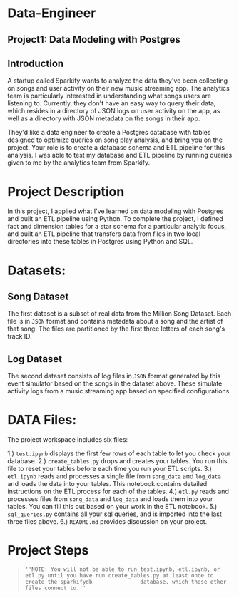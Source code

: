 # Data-Engineer
## Project1: Data Modeling with Postgres
## Introduction
A startup called Sparkify wants to analyze the data they've been collecting on songs and user activity on their new music streaming app. The analytics team is particularly interested in understanding what songs users are listening to. Currently, they don't have an easy way to query their data, which resides in a directory of JSON logs on user activity on the app, as well as a directory with JSON metadata on the songs in their app.

They'd like a data engineer to create a Postgres database with tables designed to optimize queries on song play analysis, and bring you on the project. Your role is to create a database schema and ETL pipeline for this analysis. I was able to test my database and ETL pipeline by running queries given to me by the analytics team from Sparkify.

# Project Description
In this project, I applied what I've learned on data modeling with Postgres and built an ETL pipeline using Python. To complete the project, I defined fact and dimension tables for a star schema for a particular analytic focus, and built an ETL pipeline that transfers data from files in two local directories into these tables in Postgres using Python and SQL.

# Datasets:

## Song Dataset
The first dataset is a subset of real data from the Million Song Dataset. Each file is in ``JSON`` format and contains metadata about a song and the artist of that song. The files are partitioned by the first three letters of each song's track ID.

## Log Dataset
The second dataset consists of log files in ``JSON`` format generated by this event simulator based on the songs in the dataset above. These simulate activity logs from a music streaming app based on specified configurations.

# DATA Files: 

The project workspace includes six files:

1.) ``test.ipynb`` displays the first few rows of each table to let you check your database.
2.) ``create_tables.py`` drops and creates your tables. You run this file to reset your tables before each time you run your ETL scripts.
3.) ``etl.ipynb`` reads and processes a single file from ``song_data`` and ``log_data`` and loads the data into your tables. This notebook contains detailed instructions on the ETL process for each of the tables.
4.) ``etl.py`` reads and processes files from ``song_data`` and ``log_data`` and loads them into your tables. You can fill this out based on your work in the ETL notebook.
5.) ``sql_queries.py`` contains all your sql queries, and is imported into the last three files above.
6.) ``README.md`` provides discussion on your project.

# Project Steps
>     ''NOTE: You will not be able to run test.ipynb, etl.ipynb, or etl.py until you have run create_tables.py at least once to create the sparkifydb               database, which these other files connect to.''
